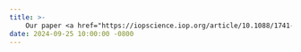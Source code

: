 ```yaml
---
title: >-
    Our paper <a href="https://iopscience.iop.org/article/10.1088/1741-2552/ad7f87/meta" >"TMS-induced phase resets depend on TMS intensity and EEG phase"</a> has been aceepted for publication in the <em>Journal of Neural Engineering</em>.
date: 2024-09-25 10:00:00 -0800
---
```

